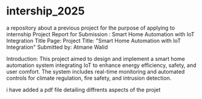 # intership_2025
a repository about a previous project for the purpose of applying to internship
Project Report for Submission :
Smart Home Automation with IoT Integration
Title Page:
Project Title: "Smart Home Automation with IoT Integration"
Submitted by: Atmane Walid

Introduction:
This project aimed to design and implement a smart home automation system integrating IoT to enhance energy efficiency, safety, and user comfort. The system includes real-time monitoring and automated controls for climate regulation, fire safety, and intrusion detection.

i have added a pdf file detailing diffrents aspects of the projet 
